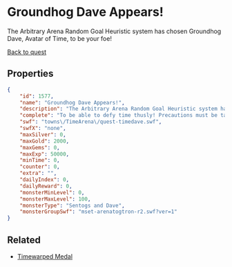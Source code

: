 # Groundhog Dave Appears!

The Arbitrary Arena Random Goal Heuristic system has chosen Groundhog Dave, Avatar of Time, to be your foe!

[Back to quest](../quests.md)

## Properties

```json
{
    "id": 1577,
    "name": "Groundhog Dave Appears!",
    "description": "The Arbitrary Arena Random Goal Heuristic system has chosen Groundhog Dave, Avatar of Time, to be your foe!",
    "complete": "To be able to defy time thusly! Precautions must be taken in future endeavors.",
    "swf": "towns\/TimeArena\/quest-timedave.swf",
    "swfX": "none",
    "maxSilver": 0,
    "maxGold": 2000,
    "maxGems": 0,
    "maxExp": 50000,
    "minTime": 0,
    "counter": 0,
    "extra": "",
    "dailyIndex": 0,
    "dailyReward": 0,
    "monsterMinLevel": 0,
    "monsterMaxLevel": 100,
    "monsterType": "Sentogs and Dave",
    "monsterGroupSwf": "mset-arenatogtron-r2.swf?ver=1"
}
```

## Related

- [Timewarped Medal](../items/18514-timewarped-medal.md)

